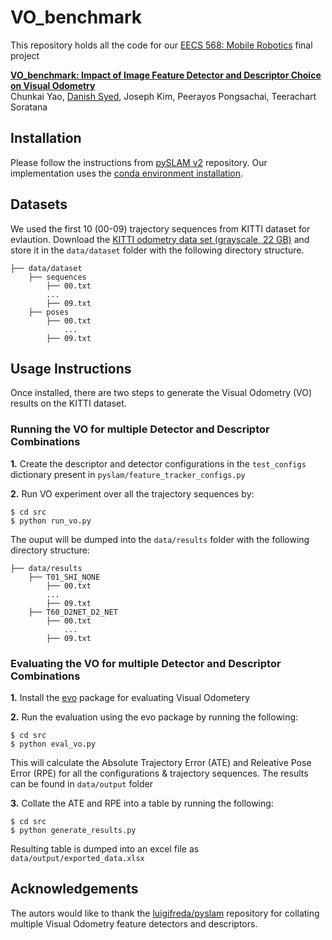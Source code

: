 # VO_benchmark
This repository holds all the code for our [EECS 568: Mobile Robotics]() final project

[**VO_benchmark: Impact of Image Feature Detector and Descriptor Choice on Visual Odometry**]()   
Chunkai Yao, [Danish Syed](https://dysdsyd.github.io), Joseph Kim, Peerayos Pongsachai, Teerachart Soratana

## Installation
Please follow the instructions from [pySLAM v2](https://github.com/luigifreda/pyslam/blob/master/CONDA.md) repository. Our implementation uses the [conda environment installation](https://github.com/luigifreda/pyslam/blob/master/CONDA.md).


## Datasets
We used the first 10 (00-09) trajectory sequences from KITTI dataset for evlaution. Download the [KITTI odometry data set (grayscale, 22 GB)](http://www.cvlibs.net/datasets/kitti/eval_odometry.php) and store it in the `data/dataset` folder with the following directory structure.
```
├── data/dataset
    ├── sequences
        ├── 00.txt
        ...
        ├── 09.txt
    ├── poses
        ├── 00.txt
            ...
        ├── 09.txt
```

## Usage Instructions
Once installed, there are two steps to generate the Visual Odometry (VO) results on the KITTI dataset. 

### Running the VO for multiple Detector and Descriptor Combinations
**1.** Create the descriptor and detector configurations in the `test_configs` dictionary present in `pyslam/feature_tracker_configs.py` 

**2.** Run VO experiment over all the trajectory sequences by:
```
$ cd src
$ python run_vo.py
```

The ouput will be dumped into the `data/results` folder with the following directory structure:
```
├── data/results
    ├── T01_SHI_NONE
        ├── 00.txt
        ...
        ├── 09.txt
    ├── T60_D2NET_D2_NET
        ├── 00.txt
            ...
        ├── 09.txt
```

### Evaluating the VO for multiple Detector and Descriptor Combinations
**1.** Install the [evo](https://github.com/MichaelGrupp/evo) package for evaluating Visual Odometery

**2.** Run the evaluation using the evo package by running the following:
```
$ cd src
$ python eval_vo.py
```
This will calculate the  Absolute Trajectory Error (ATE) and Releative Pose Error (RPE) for all the configurations & trajectory sequences. The results can be found in `data/output` folder


**3.** Collate the ATE and RPE into a table by running the following:
```
$ cd src
$ python generate_results.py
```
Resulting table is dumped into an excel file as `data/output/exported_data.xlsx`

## Acknowledgements
The autors would like to thank the [luigifreda/pyslam](https://github.com/luigifreda/pyslam) repository for collating multiple Visual Odometry feature detectors and descriptors.
